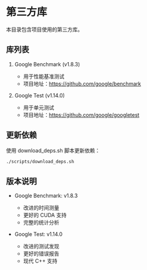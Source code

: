 # 第三方库

本目录包含项目使用的第三方库。

## 库列表

1. Google Benchmark (v1.8.3)
   - 用于性能基准测试
   - 项目地址：https://github.com/google/benchmark

2. Google Test (v1.14.0)
   - 用于单元测试
   - 项目地址：https://github.com/google/googletest

## 更新依赖

使用 download_deps.sh 脚本更新依赖：

```bash
./scripts/download_deps.sh
```

## 版本说明

- Google Benchmark: v1.8.3
  - 改进的时间测量
  - 更好的 CUDA 支持
  - 完整的统计分析

- Google Test: v1.14.0
  - 改进的测试发现
  - 更好的错误报告
  - 现代 C++ 支持

